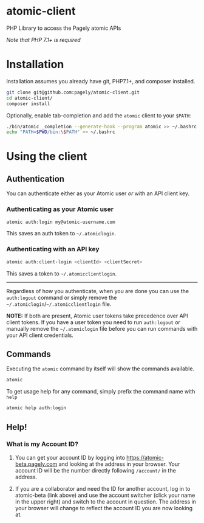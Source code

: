 # atomic-client
PHP Library to access the Pagely atomic APIs

*Note that PHP 7.1+ is required*

# Installation

Installation assumes you already have git, PHP7.1+, and composer installed.

```bash
git clone git@github.com:pagely/atomic-client.git
cd atomic-client/
composer install
```

Optionally, enable tab-completion and add the `atomic` client to your `$PATH`:

```bash
./bin/atomic _completion --generate-hook --program atomic >> ~/.bashrc
echo "PATH=$PWD/bin:\$PATH" >> ~/.bashrc
```

# Using the client
## Authentication

You can authenticate either as your Atomic user _or_ with an API client key.

### Authenticating as your Atomic user

```bash
atomic auth:login my@atomic-username.com
```

This saves an auth token to `~/.atomiclogin`.

### Authenticating with an API key

```bash
atomic auth:client-login <clientId> <clientSecret>
```

This saves a token to `~/.atomicclientlogin`.

---

Regardless of how you authenticate, when you are done you can use the `auth:logout` command or simply remove the `~/.atomiclogin`/`~/.atomicclientlogin` file.

**NOTE:** If both are present, Atomic user tokens take precedence over API client tokens. If you have a user token you need to run `auth:logout` or manually remove the `~/.atomiclogin` file before you can run commands with your API client credentials.

## Commands

Executing the `atomic` command by itself will show the commands available.
```bash
atomic
```

To get usage help for any command, simply prefix the command name with `help`
```bash
atomic help auth:login
```

## Help!

### What is my Account ID?
1. You can get your account ID by logging into https://atomic-beta.pagely.com and
looking at the address in your browser. Your account ID will be the number directly following `/account/` in the address.

2. If you are a collaborator and need the ID for another account, log in to atomic-beta (link above) and use the account switcher
(click your name in the upper right) and switch to the account in question. The address in your browser
will change to reflect the account ID you are now looking at.

